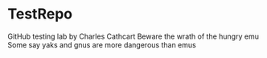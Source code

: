# TestRepo
GitHub testing lab by Charles Cathcart
Beware the wrath of the hungry emu
Some say yaks and gnus are more dangerous than emus
